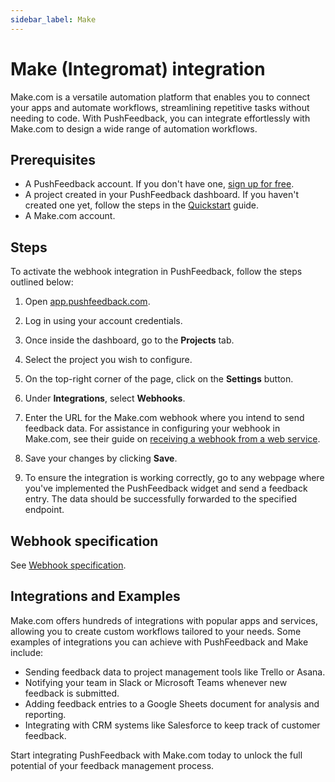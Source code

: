 ```yaml
---
sidebar_label: Make
---
```


# Make (Integromat) integration

Make.com is a versatile automation platform that enables you to connect your apps and automate workflows, streamlining repetitive tasks without needing to code. With PushFeedback, you can integrate effortlessly with Make.com to design a wide range of automation workflows.

## Prerequisites

- A PushFeedback account. If you don't have one, [sign up for free](https://app.pushfeedback.com/accounts/signup/).
- A project created in your PushFeedback dashboard. If you haven't created one yet, follow the steps in the [Quickstart](../quickstart.md#2-create-a-project) guide.
- A Make.com account.

## Steps

To activate the webhook integration in PushFeedback, follow the steps outlined below:

1. Open [app.pushfeedback.com](https://app.pushfeedback.com).

2. Log in using your account credentials.

3. Once inside the dashboard, go to the **Projects** tab.

4. Select the project you wish to configure.

5. On the top-right corner of the page, click on the **Settings** button.

6. Under **Integrations**, select **Webhooks**.

7. Enter the URL for the Make.com webhook where you intend to send feedback data. For assistance in configuring your webhook in Make.com, see their guide on [receiving a webhook from a web service](https://www.make.com/en/help/connections/receiving-a-webhook-from-a-web-service).

8. Save your changes by clicking **Save**.

9. To ensure the integration is working correctly, go to any webpage where you've implemented the PushFeedback widget and send a feedback entry. The data should be successfully forwarded to the specified endpoint.

## Webhook specification

See [Webhook specification](./webhooks.md#webhook-specification).

## Integrations and Examples

Make.com offers hundreds of integrations with popular apps and services, allowing you to create custom workflows tailored to your needs. Some examples of integrations you can achieve with PushFeedback and Make include:

- Sending feedback data to project management tools like Trello or Asana.
- Notifying your team in Slack or Microsoft Teams whenever new feedback is submitted.
- Adding feedback entries to a Google Sheets document for analysis and reporting.
- Integrating with CRM systems like Salesforce to keep track of customer feedback.

Start integrating PushFeedback with Make.com today to unlock the full potential of your feedback management process.
